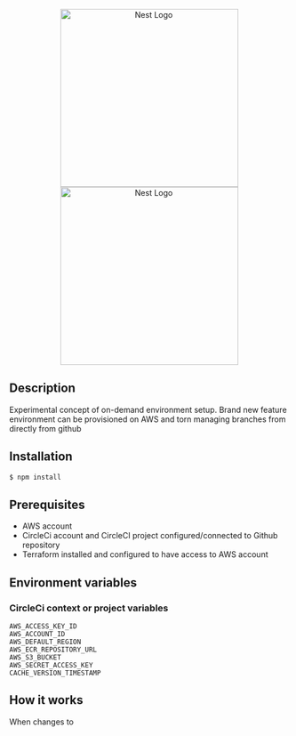 <p align="center">
  <a href="http://nestjs.com/" target="blank"><img src="https://nestjs.com/img/logo_text.svg" width="320" alt="Nest Logo" /></a>
    <a href="http://nestjs.com/" target="blank"><img src="https://upload.wikimedia.org/wikipedia/commons/thumb/0/04/Terraform_Logo.svg/1200px-Terraform_Logo.svg.png" width="320" alt="Nest Logo" /></a>
</p>


## Description

Experimental concept of on-demand environment setup. Brand new feature environment can be provisioned on AWS and torn managing branches from directly from github

## Installation
```bash
$ npm install
```

## Prerequisites
- AWS account
- CircleCi account and CircleCI project configured/connected to Github repository
- Terraform installed and configured to have access to AWS account

## Environment variables
### CircleCi context or project variables

```
AWS_ACCESS_KEY_ID
AWS_ACCOUNT_ID
AWS_DEFAULT_REGION
AWS_ECR_REPOSITORY_URL
AWS_S3_BUCKET
AWS_SECRET_ACCESS_KEY
CACHE_VERSION_TIMESTAMP
```

## How it works
When changes to 
